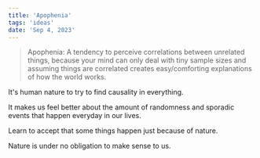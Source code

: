 ```yaml
---
title: 'Apophenia'
tags: 'ideas'
date: 'Sep 4, 2023'
---
```


> Apophenia: A tendency to perceive correlations between unrelated things, because your mind can only deal with tiny sample sizes and assuming things are correlated creates easy/comforting explanations of how the world works.

It's human nature to try to find causality in everything.

It makes us feel better about the amount of randomness and sporadic events that happen everyday in our lives.

Learn to accept that some things happen just because of nature.

Nature is under no obligation to make sense to us.
